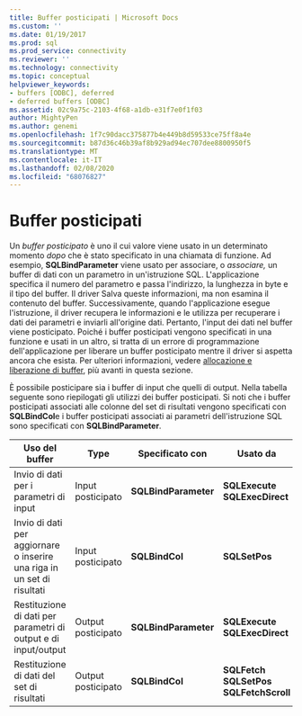 ```yaml
---
title: Buffer posticipati | Microsoft Docs
ms.custom: ''
ms.date: 01/19/2017
ms.prod: sql
ms.prod_service: connectivity
ms.reviewer: ''
ms.technology: connectivity
ms.topic: conceptual
helpviewer_keywords:
- buffers [ODBC], deferred
- deferred buffers [ODBC]
ms.assetid: 02c9a75c-2103-4f68-a1db-e31f7e0f1f03
author: MightyPen
ms.author: genemi
ms.openlocfilehash: 1f7c90dacc375877b4e449b8d59533ce75ff8a4e
ms.sourcegitcommit: b87d36c46b39af8b929ad94ec707dee8800950f5
ms.translationtype: MT
ms.contentlocale: it-IT
ms.lasthandoff: 02/08/2020
ms.locfileid: "68076827"
---
```

# <a name="deferred-buffers"></a>Buffer posticipati
Un *buffer posticipato* è uno il cui valore viene usato in un determinato momento *dopo* che è stato specificato in una chiamata di funzione. Ad esempio, **SQLBindParameter** viene usato per associare, o *associare,* un buffer di dati con un parametro in un'istruzione SQL. L'applicazione specifica il numero del parametro e passa l'indirizzo, la lunghezza in byte e il tipo del buffer. Il driver Salva queste informazioni, ma non esamina il contenuto del buffer. Successivamente, quando l'applicazione esegue l'istruzione, il driver recupera le informazioni e le utilizza per recuperare i dati dei parametri e inviarli all'origine dati. Pertanto, l'input dei dati nel buffer viene posticipato. Poiché i buffer posticipati vengono specificati in una funzione e usati in un altro, si tratta di un errore di programmazione dell'applicazione per liberare un buffer posticipato mentre il driver si aspetta ancora che esista. Per ulteriori informazioni, vedere [allocazione e liberazione di buffer](../../../odbc/reference/develop-app/allocating-and-freeing-buffers.md), più avanti in questa sezione.  
  
 È possibile posticipare sia i buffer di input che quelli di output. Nella tabella seguente sono riepilogati gli utilizzi dei buffer posticipati. Si noti che i buffer posticipati associati alle colonne del set di risultati vengono specificati con **SQLBindCol**e i buffer posticipati associati ai parametri dell'istruzione SQL sono specificati con **SQLBindParameter**.  
  
|Uso del buffer|Type|Specificato con|Usato da|  
|----------------|----------|--------------------|-------------|  
|Invio di dati per i parametri di input|Input posticipato|**SQLBindParameter**|**SQLExecute**<br /> **SQLExecDirect**|  
|Invio di dati per aggiornare o inserire una riga in un set di risultati|Input posticipato|**SQLBindCol**|**SQLSetPos**|  
|Restituzione di dati per parametri di output e di input/output|Output posticipato|**SQLBindParameter**|**SQLExecute**<br /> **SQLExecDirect**|  
|Restituzione di dati del set di risultati|Output posticipato|**SQLBindCol**|**SQLFetch**<br /> **SQLSetPos SQLFetchScroll**|
